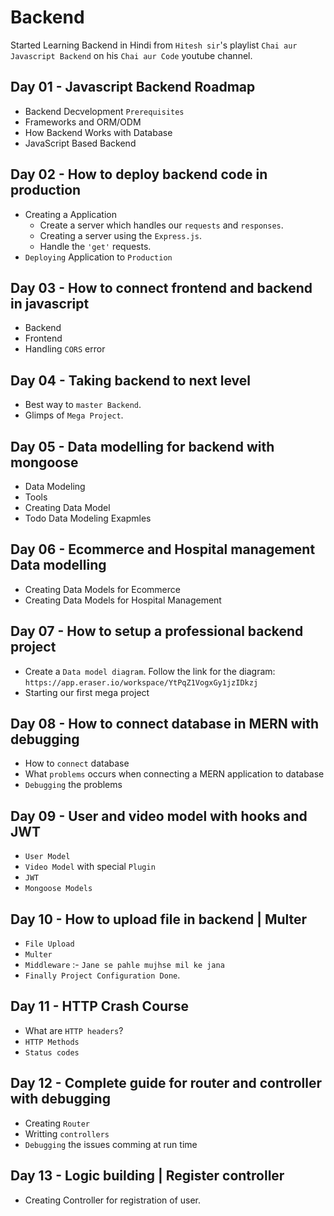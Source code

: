# Backend

Started Learning Backend in Hindi from `Hitesh sir`'s playlist `Chai aur Javascript Backend` on his `Chai aur Code` youtube channel.

## Day 01 - Javascript Backend Roadmap

* Backend Decvelopment `Prerequisites`
* Frameworks and ORM/ODM
* How Backend Works with Database
* JavaScript Based Backend

## Day 02 - How to deploy backend code in production

* Creating a Application
    - Create a server which handles our `requests` and `responses`.
    - Creating a server using the `Express.js`.
    - Handle the `'get'` requests.
* `Deploying` Application to `Production`

## Day 03 - How to connect frontend and backend in javascript

* Backend
* Frontend
* Handling `CORS` error

## Day 04 - Taking backend to next level

* Best way to `master Backend`.
* Glimps of `Mega Project`.

## Day 05 - Data modelling for backend with mongoose

* Data Modeling
* Tools
* Creating Data Model
* Todo Data Modeling Exapmles

## Day 06 - Ecommerce and Hospital management Data modelling

* Creating Data Models for Ecommerce 
* Creating Data Models for Hospital Management

## Day 07 - How to setup a professional backend project

- Create a `Data model diagram`. Follow the link for the diagram: `https://app.eraser.io/workspace/YtPqZ1VogxGy1jzIDkzj`
- Starting our first mega project

## Day 08 - How to connect database in MERN with debugging

- How to `connect` database
- What `problems` occurs when connecting a MERN application to database
- `Debugging` the problems

## Day 09 - User and video model with hooks and JWT

- `User Model`
- `Video Model` with special `Plugin`
- `JWT`
- `Mongoose Models`

## Day 10 - How to upload file in backend | Multer

- `File Upload`
- `Multer`
- `Middleware` :- `Jane se pahle mujhse mil ke jana`
- `Finally Project Configuration Done`.

## Day 11 - HTTP Crash Course

- What are `HTTP headers`?
- `HTTP Methods`
- `Status codes`

## Day 12 - Complete guide for router and controller with debugging

- Creating `Router`
- Writting `controllers`
- `Debugging` the issues comming at run time

## Day 13 - Logic building | Register controller

* Creating Controller for registration of user.